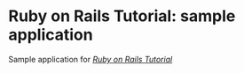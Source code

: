 # Ruby on Rails Tutorial: sample application

Sample application for [*Ruby on Rails Tutorial*](http://newlinecharacter.com) 
